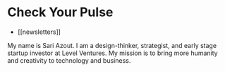 # Check Your Pulse

- [[newsletters]]

My name is Sari Azout. I am a design-thinker, strategist, and early stage startup investor at Level Ventures. My mission is to bring more humanity and creativity to technology and business.


